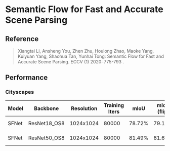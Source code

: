 # Semantic Flow for Fast and Accurate Scene Parsing

## Reference

> Xiangtai Li, Ansheng You, Zhen Zhu, Houlong Zhao, Maoke Yang, Kuiyuan Yang, Shaohua Tan, Yunhai Tong:
Semantic Flow for Fast and Accurate Scene Parsing. ECCV (1) 2020: 775-793 .

## Performance

### Cityscapes

| Model | Backbone | Resolution | Training Iters | mIoU | mIoU (flip) | mIoU (ms+flip) | Links |
|-|-|-|-|-|-|-|-|
|SFNet|ResNet18_OS8|1024x1024|80000|78.72%|79.11%|79.49%|[model](https://bj.bcebos.com/paddleseg/dygraph/cityscapes/sfnet_resnet18_os8_cityscapes_1024x1024_80k/model.pdparams) \| [log](https://bj.bcebos.com/paddleseg/dygraph/cityscapes/sfnet_resnet18_os8_cityscapes_1024x1024_80k/train.log) |
|SFNet|ResNet50_OS8|1024x1024|80000|81.49%|81.63%|82.10%|[model](https://bj.bcebos.com/paddleseg/dygraph/cityscapes/sfnet_resnet50_os8_cityscapes_1024x1024_80k/model.pdparams) \| [log](https://bj.bcebos.com/paddleseg/dygraph/cityscapes/sfnet_resnet50_os8_cityscapes_1024x1024_80k/train.log) |
